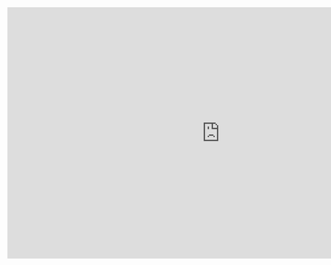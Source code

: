 <iframe src="https://docs.google.com/presentation/d/e/2PACX-1vQdxaPp17ufo1nC1HLb68u5fzDVBp0zmOq8ySrsQ-snUMm9J8K9Yj8vblv7NecTvrygsUrIA6dycfYL/embed?start=false&loop=false&delayms=3000" frameborder="0" width="960" height="569" allowfullscreen="true" mozallowfullscreen="true" webkitallowfullscreen="true"></iframe>